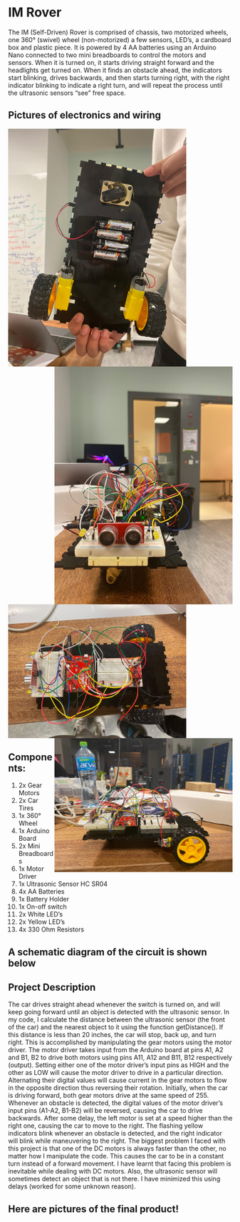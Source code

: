 # IM Rover
The IM (Self-Driven) Rover is comprised of chassis, two motorized wheels, one 360° (swivel) wheel (non-motorized) a few sensors, LED’s, a cardboard box and plastic piece. It is powered by 4 AA batteries using an Arduino Nano connected to two mini breadboards to control the motors and sensors. When it is turned on, it starts driving straight forward and the headlights get turned on. When it finds an obstacle ahead, the indicators start blinking, drives backwards, and then starts turning right, with the right indicator blinking to indicate a right turn, and will repeat the process until the ultrasonic sensors “see” free space. 

## Pictures of electronics and wiring

[<img align="center" src="https://github.com/youssef-ahamid/introToIM/blob/master/Midterm/bottom.jpg" alt="bottom" width="400">](#)
[<img align="right" src="https://github.com/youssef-ahamid/introToIM/blob/master/Midterm/front.JPG" alt="front" width="400">](#)

[<img align="center" src="https://github.com/youssef-ahamid/introToIM/blob/master/Midterm/top.JPG" alt="top" width="400">](#)
[<img align="right" src="https://github.com/youssef-ahamid/introToIM/blob/master/Midterm/side.jpg" alt="side" width="400">](#)

## Components:
1.	2x Gear Motors
2.	2x Car Tires
3.	1x 360° Wheel
4.	1x Arduino Board 
5.	2x Mini Breadboards
6.	1x Motor Driver 
7.	1x Ultrasonic Sensor HC SR04 
8.	4x AA Batteries 
9.	1x Battery Holder
10.	1x On-off switch
11.	2x White LED’s
12.	2x Yellow LED’s
13.	4x 330 Ohm Resistors


## A schematic diagram of the circuit is shown below

## Project Description

The car drives straight ahead whenever the switch is turned on, and will keep going forward until an object is detected with the ultrasonic sensor. In my code, I calculate the distance between the ultrasonic sensor (the front of the car) and the nearest object to it using the function getDistance(). If this distance is less than 20 inches, the car will stop, back up, and turn right. This is accomplished by manipulating the gear motors using the motor driver. The motor driver takes input from the Arduino board at pins A1, A2 and B1, B2 to drive both motors using pins A11, A12 and B11, B12 respectively (output). Setting either one of the motor driver’s input pins as HIGH and the other as LOW will cause the motor driver to drive in a particular direction. Alternating their digital values will cause current in the gear motors to flow in the opposite direction thus reversing their rotation. Initially, when the car is driving forward, both gear motors drive at the same speed of 255. Whenever an obstacle is detected, the digital values of the motor driver’s input pins (A1-A2, B1-B2) will be reversed, causing the car to drive backwards. After some delay, the left motor is set at a speed higher than the right one, causing the car to move to the right. The flashing yellow indicators blink whenever an obstacle is detected, and the right indicator will blink while maneuvering to the right.
The biggest problem I faced with this project is that one of the DC motors is always faster than the other, no matter how I manipulate the code. This causes the car to be in a constant turn instead of a forward movement. I have learnt that facing this problem is inevitable while dealing with DC motors. Also, the ultrasonic sensor will sometimes detect an object that is not there. I have minimized this using delays (worked for some unknown reason).

## Here are pictures of the final product!

